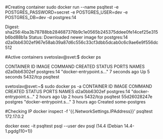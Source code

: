 #Creating container
sudo docker run --name psqltest -e POSTGRES_PASSWORD=secret -e POSTGRES_USER=dev -e POSTGRES_DB=dev -d postgres:14

Digest: sha256:4ba3b78788bb284687376b9c1e0565b245375ddee0fe14cef25e315b6bd88b1a
Status: Downloaded newer image for postgres:14
d2a0bb6302ef967e58ab39a87d6c556c33cf3dbb5dcab0c6c9ae6e9f556dc512

#Active containers
svetoslav@svet:$ docker ps

CONTAINER ID   IMAGE         COMMAND                  CREATED         STATUS         PORTS      NAMES
d2a0bb6302ef   postgres:14   "docker-entrypoint.s…"   7 seconds ago   Up 5 seconds   5432/tcp   psqltest

svetoslav@svet:~$ sudo docker ps -a
CONTAINER ID   IMAGE         COMMAND                  CREATED       STATUS                   PORTS      NAMES
d2a0bb6302ef   postgres:14   "docker-entrypoint.s…"   2 hours ago   Up 2 hours               5432/tcp   psqltest
55d26028247e   postgres      "docker-entrypoint.s…"   3 hours ago   Created                             some-postgres


#Checking IP
docker inspect -f '{{.NetworkSettings.IPAddress}}' psqltest
172.17.0.2

docker exec -it psqltest psql --user dev
psql (14.4 (Debian 14.4-1.pgdg110+1))
